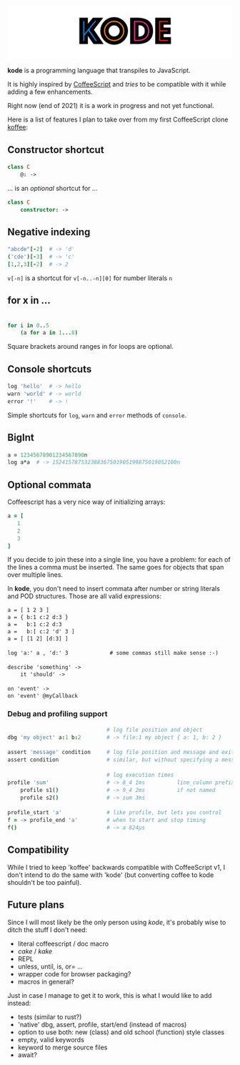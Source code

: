 ![banner](./bin/banner.png)

**kode** is a programming language that transpiles to JavaScript.

It is highly inspired by [CoffeeScript](http://coffeescript.org) and
*tries* to be compatible with it while adding a few enhancements.

Right now (end of 2021) it is a work in progress and not yet functional.

Here is a list of features I plan to take over from my first CoffeeScript clone [koffee](http://github.com/monsterkodi/koffee):

## Constructor shortcut

```coffeescript
class C
    @: ->
```

... is an *optional* shortcut for ...

```coffeescript
class C
    constructor: ->
```

## Negative indexing

```coffeescript
"abcde"[-2]  # -> 'd'
('cde')[-3]  # -> 'c'
[1,2,3][-2]  # -> 2
```

`v[-n]` is a shortcut for `v[-n..-n][0]` for number literals `n`

## for x in ...

```coffeescript

for i in 0..5
    (a for a in 1...8)

```

Square brackets around ranges in for loops are optional.

## Console shortcuts

```coffeescript
log 'hello'  # -> hello
warn 'world' # -> world
error '!'    # -> !
```

Simple shortcuts for `log`, `warn` and `error` methods of `console`.

## BigInt

```coffeescript
a = 12345678901234567890n
log a*a  # -> 152415787532388367501905199875019052100n
```

## Optional commata

Coffeescript has a very nice way of initializing arrays:

```coffeescript
a = [
   1
   2
   3
]
```

If you decide to join these into a single line, you have a problem: 
for each of the lines a comma must be inserted.
The same goes for objects that span over multiple lines.

In **kode**, you don't need to insert commata after number or string literals and POD structures.
Those are all valid expressions:

```
a = [ 1 2 3 ]
a = { b:1 c:2 d:3 }
a =   b:1 c:2 d:3
a =   b:[ c:2 'd' 3 ]
a = [ [1 2] [d:3] ]

log 'a:' a , 'd:' 3             # some commas still make sense :-)

describe 'something' ->
    it 'should' ->

on 'event' ->
on 'event' @myCallback
```

### Debug and profiling support

```coffeescript
                               # log file position and object
dbg 'my object' a:1 b:2        # -> file:1 my object { a: 1, b: 2 }

assert 'message' condition     # log file position and message and exits if condition isn't truish
assert condition               # similar, but without specifying a message

                               # log execution times
profile 'sum'                  # -> 8_4 1ms          line_column prefix
    profile s1()               # -> 9_4 2ms          if not named
    profile s2()               # -> sum 3ms

profile_start 'a'              # like profile, but lets you control
f = -> profile_end 'a'         # when to start and stop timing
f()                            # -> a 824μs
```

## Compatibility

While I tried to keep 'koffee' backwards compatible with CoffeeScript v1,
I don't intend to do the same with 'kode' (but converting coffee to kode shouldn't be too painful).

## Future plans

Since I will most likely be the only person using *kode*, it's probably wise to ditch the stuff I don't need:

- literal coffeescript / doc macro
- *cake* / *kake*
- REPL
- unless, until, is, or= ...
- wrapper code for browser packaging?
- macros in general?

Just in case I manage to get it to work, this is what I would like to add instead:

- tests (similar to rust?)
- 'native' dbg, assert, profile, start/end (instead of macros)
- option to use both: new (class) and old school (function) style classes
- empty, valid keywords
- keyword to merge source files
- await?


